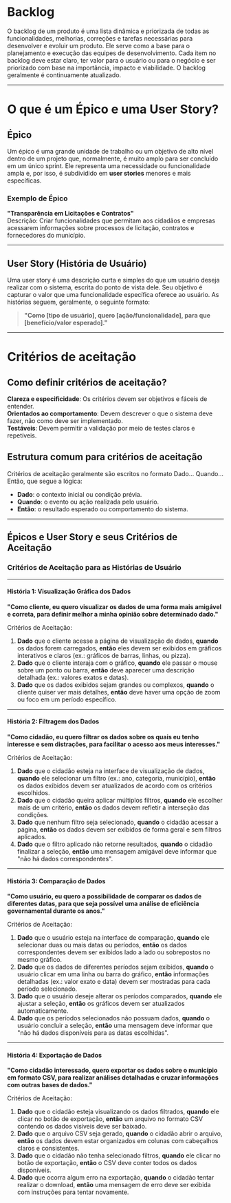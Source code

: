 # **Backlog**

O backlog de um produto é uma lista dinâmica e priorizada de todas as funcionalidades, melhorias, correções e tarefas necessárias para desenvolver e evoluir um produto. Ele serve como a base para o planejamento e execução das equipes de desenvolvimento. Cada item no backlog deve estar claro, ter valor para o usuário ou para o negócio e ser priorizado com base na importância, impacto e viabilidade. O backlog geralmente é continuamente atualizado.
<hr></hr>

# O que é um Épico e uma User Story?

## **Épico**

Um épico é uma grande unidade de trabalho ou um objetivo de alto nível dentro de um projeto que, normalmente, é muito amplo para ser concluído em um único sprint. Ele representa uma necessidade ou funcionalidade ampla e, por isso, é subdividido em **user stories** menores e mais específicas.  

### **Exemplo de Épico**

**"Transparência em Licitações e Contratos"**  
Descrição: Criar funcionalidades que permitam aos cidadãos e empresas acessarem informações sobre processos de licitação, contratos e fornecedores do município.  

---

## **User Story (História de Usuário)**  

Uma user story é uma descrição curta e simples do que um usuário deseja realizar com o sistema, escrita do ponto de vista dele. Seu objetivo é capturar o valor que uma funcionalidade específica oferece ao usuário. As histórias seguem, geralmente, o seguinte formato:  

> **"Como [tipo de usuário], quero [ação/funcionalidade], para que [benefício/valor esperado]."**

---

# Critérios de aceitação

## **Como definir critérios de aceitação?**

**Clareza e especificidade**: Os critérios devem ser objetivos e fáceis de entender.  
**Orientados ao comportamento**: Devem descrever o que o sistema deve fazer, não como deve ser implementado.  
**Testáveis**: Devem permitir a validação por meio de testes claros e repetíveis.

## Estrutura comum para critérios de aceitação

Critérios de aceitação geralmente são escritos no formato Dado... Quando... Então, que segue a lógica:

- **Dado**: o contexto inicial ou condição prévia.
- **Quando**: o evento ou ação realizada pelo usuário.
- **Então**: o resultado esperado ou comportamento do sistema.

---

## Épicos e User Story e seus Critérios de Aceitação

### Critérios de Aceitação para as Histórias de Usuário  

---

#### **História 1: Visualização Gráfica dos Dados**  

**"Como cliente, eu quero visualizar os dados de uma forma mais amigável e correta, para definir melhor a minha opinião sobre determinado dado."**  

Critérios de Aceitação:  

1. **Dado** que o cliente acesse a página de visualização de dados, **quando** os dados forem carregados, **então** eles devem ser exibidos em gráficos interativos e claros (ex.: gráficos de barras, linhas, ou pizza).  
2. **Dado** que o cliente interaja com o gráfico, **quando** ele passar o mouse sobre um ponto ou barra, **então** deve aparecer uma descrição detalhada (ex.: valores exatos e datas).  
3. **Dado** que os dados exibidos sejam grandes ou complexos, **quando** o cliente quiser ver mais detalhes, **então** deve haver uma opção de zoom ou foco em um período específico.  

---

#### **História 2: Filtragem dos Dados**

**"Como cidadão, eu quero filtrar os dados sobre os quais eu tenho interesse e sem distrações, para facilitar o acesso aos meus interesses."**  

Critérios de Aceitação:  

1. **Dado** que o cidadão esteja na interface de visualização de dados, **quando** ele selecionar um filtro (ex.: ano, categoria, município), **então** os dados exibidos devem ser atualizados de acordo com os critérios escolhidos.  
2. **Dado** que o cidadão queira aplicar múltiplos filtros, **quando** ele escolher mais de um critério, **então** os dados devem refletir a interseção das condições.  
3. **Dado** que nenhum filtro seja selecionado, **quando** o cidadão acessar a página, **então** os dados devem ser exibidos de forma geral e sem filtros aplicados.  
4. **Dado** que o filtro aplicado não retorne resultados, **quando** o cidadão finalizar a seleção, **então** uma mensagem amigável deve informar que "não há dados correspondentes".  

---

#### **História 3: Comparação de Dados**

**"Como usuário, eu quero a possibilidade de comparar os dados de diferentes datas, para que seja possível uma análise de eficiência governamental durante os anos."**  

Critérios de Aceitação:  

1. **Dado** que o usuário esteja na interface de comparação, **quando** ele selecionar duas ou mais datas ou períodos, **então** os dados correspondentes devem ser exibidos lado a lado ou sobrepostos no mesmo gráfico.  
2. **Dado** que os dados de diferentes períodos sejam exibidos, **quando** o usuário clicar em uma linha ou barra do gráfico, **então** informações detalhadas (ex.: valor exato e data) devem ser mostradas para cada período selecionado.  
3. **Dado** que o usuário deseje alterar os períodos comparados, **quando** ele ajustar a seleção, **então** os gráficos devem ser atualizados automaticamente.  
4. **Dado** que os períodos selecionados não possuam dados, **quando** o usuário concluir a seleção, **então** uma mensagem deve informar que "não há dados disponíveis para as datas escolhidas".  

---

#### **História 4: Exportação de Dados**

**"Como cidadão interessado, quero exportar os dados sobre o município em formato CSV, para realizar análises detalhadas e cruzar informações com outras bases de dados."**  

Critérios de Aceitação:  

1. **Dado** que o cidadão esteja visualizando os dados filtrados, **quando** ele clicar no botão de exportação, **então** um arquivo no formato CSV contendo os dados visíveis deve ser baixado.
2. **Dado** que o arquivo CSV seja gerado, **quando** o cidadão abrir o arquivo, **então** os dados devem estar organizados em colunas com cabeçalhos claros e consistentes.  
3. **Dado** que o cidadão não tenha selecionado filtros, **quando** ele clicar no botão de exportação, **então** o CSV deve conter todos os dados disponíveis.  
4. **Dado** que ocorra algum erro na exportação, **quando** o cidadão tentar realizar o download, **então** uma mensagem de erro deve ser exibida com instruções para tentar novamente.  
